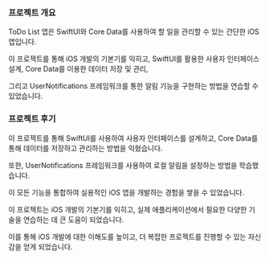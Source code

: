 ### 프로젝트 개요

ToDo List 앱은 SwiftUI와 Core Data를 사용하여 할 일을 관리할 수 있는 간단한 iOS 앱입니다.

이 프로젝트를 통해 iOS 개발의 기본기를 익히고, SwiftUI를 활용한 사용자 인터페이스 설계, Core Data를 이용한 데이터 저장 및 관리,

그리고 UserNotifications 프레임워크를 통한 알림 기능을 구현하는 방법을 연습할 수 있었습니다.

### 프로젝트 후기

이 프로젝트를 통해 SwiftUI를 사용하여 사용자 인터페이스를 설계하고, Core Data를 통해 데이터를 저장하고 관리하는 방법을 익혔습니다. 

또한, UserNotifications 프레임워크를 사용하여 로컬 알림을 설정하는 방법을 학습했습니다. 

이 모든 기능을 통합하여 실용적인 iOS 앱을 개발하는 경험을 쌓을 수 있었습니다.

이 프로젝트는 iOS 개발의 기본기를 익히고, 실제 애플리케이션에서 필요한 다양한 기술을 연습하는 데 큰 도움이 되었습니다. 

이를 통해 iOS 개발에 대한 이해도를 높이고, 더 복잡한 프로젝트를 진행할 수 있는 자신감을 얻게 되었습니다.
